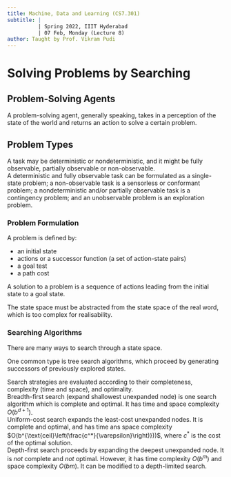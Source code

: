 ```yaml
---
title: Machine, Data and Learning (CS7.301)
subtitle: |
          | Spring 2022, IIIT Hyderabad
          | 07 Feb, Monday (Lecture 8)
author: Taught by Prof. Vikram Pudi
---
```


# Solving Problems by Searching
## Problem-Solving Agents
A problem-solving agent, generally speaking, takes in a perception of the state of the world and returns an action to solve a certain problem.

## Problem Types
A task may be deterministic or nondeterministic, and it might be fully observable, partially observable or non-observable.  
A deterministic and fully observable task can be formulated as a single-state problem; a non-observable task is a sensorless or conformant problem; a nondeterministic and/or partially observable task is a contingency problem; and an unobservable problem is an exploration problem.

### Problem Formulation
A problem is defined by:

* an initial state
* actions or a successor function (a set of action-state pairs)
* a goal test
* a path cost

A solution to a problem is a sequence of actions leading from the initial state to a goal state.  

The state space must be abstracted from the state space of the real word, which is too complex for realisability.

### Searching Algorithms
There are many ways to search through a state space.  

One common type is tree search algorithms, which proceed by generating successors of previously explored states.  

Search strategies are evaluated according to their completeness, complexity (time and space), and optimality.  
Breadth-first search (expand shallowest unexpanded node) is one search algorithm which is complete and optimal. It has time and space complexity $O(b^{d+1})$.  
Uniform-cost search expands the least-cost unexpanded nodes. It is complete and optimal, and has time ans space complexity $O(b^{\text{ceil}\left(\frac{c^*}{\varepsilon}\right)}))$, where $c^*$ is the cost of the optimal solution.  
Depth-first search proceeds by expanding the deepest unexpanded node. It is *not* complete and *not* optimal. However, it has time complexity $O(b^m)$ and space complexity $O(bm)$. It can be modified to a depth-limited search.